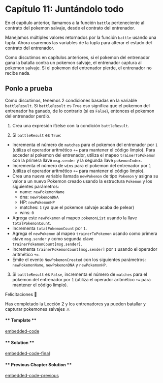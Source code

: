 # Capítulo 11: Juntándolo todo

En el capítulo anterior, llamamos a la función `battle` perteneciente al contrato del pokemon salvaje, desde el contrato del entrenador.

Manejamos múltiples valores retornados por la función `battle` usando una tupla. Ahora usaremos las variables de la tupla para alterar el estado del contrato del entrenador.

Como discutimos en capítulos anteriores, si el pokemon del entrenador gana la batalla contra un pokemon salvaje, el entrenador captura al pokemon salvaje. Si el pokemon del entrenador pierde, el entrenador no recibe nada.

## Ponlo a prueba

Como discutimos, tenemos 2 condiciones basadas en la variable `battleResult`. Si `battleResult` es `True` eso significa que el pokemon del entrenador ha ganado, de lo contrario (si es `False`), entonces el pokemon del entrenador perdió.

1. Crea una expresión if/else con la condición `battleResult`.

2. Si `battleResult` es `True`:

  - Incrementa el número de `matches` para el pokemon del entrenador por `1` (utiliza el operador aritmético `+=` para mantener el código limpio). Para acceder al pokemon del entrenador, utiliza el mapeo `trainerToPokemon` con la primera llave `msg.sender` y la segunda llave `pokemonIndex`.
  - Incrementa el número de `wins` para el pokemon del entrenador por `1` (utiliza el operador aritmético `+=` para mantener el código limpio).
  - Crea una nueva variable llamada `newPokemon` de tipo `Pokemon` y asigna su valor a un nuevo Pokemon creado usando la estructura `Pokemon` y los siguientes parámetros:
    - name: `newPokemonName`
    - dna: `newPokemonDNA`
    - HP: `newPokemonHP`
    - matches: `1` (ya que el pokemon salvaje acaba de pelear)
    - wins: `0`
  - Agrega este `newPokemon` al mapeo `pokemonList` usando la llave `totalPokemonCount`.
  - Incrementa `totalPokemonCount` por `1`.
  - Agrega el `newPokemon` al mapeo `trainerToPokemon` usando como primera clave `msg.sender` y como segunda clave `trainerPokemonCount[msg.sender]`.
  - Incrementa `trainerPokemonCount[msg.sender]` por `1` usando el operador aritmético `+=`.
  - Emite el evento `NewPokemonCreated` con los siguientes parámetros: `newPokemonName`, `newPokemonDNA` y `newPokemonHP`.

3. Si `battleResult` es `False`, incrementa el número de `matches` para el pokemon del entrenador por `1` (utiliza el operador aritmético `+=` para mantener el código limpio).

Felicitaciones 🎉

Has completado la Lección 2 y los entrenadores ya pueden batallar y capturar pokemones salvajes ⚔️

<!-- tabs:start -->

#### ** Template **

[embedded-code](../assets/2/2.11-template-code.vy ':include :type=code embed-template')

#### ** Solution **

[embedded-code-final](../assets/2/2.11-finished-code.vy ':include :type=code embed-final')

#### ** Previous Chapter Solution **

[embedded-code-previous](../assets/2/2.10-finished-code.vy ':include :type=code embed-previous')

<!-- tabs:end -->
